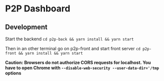 # P2P Dashboard

## Development

Start the backend
`cd p2p-back && yarn install && yarn start`

Then in an other terminal go on p2p-front and start front server
`cd p2p-front && yarn install && yarn start`

**Caution: Browsers do not authorize CORS requests for localhost. You have to open Chrome with `--disable-web-security --user-data-dir='/tmp` options**

